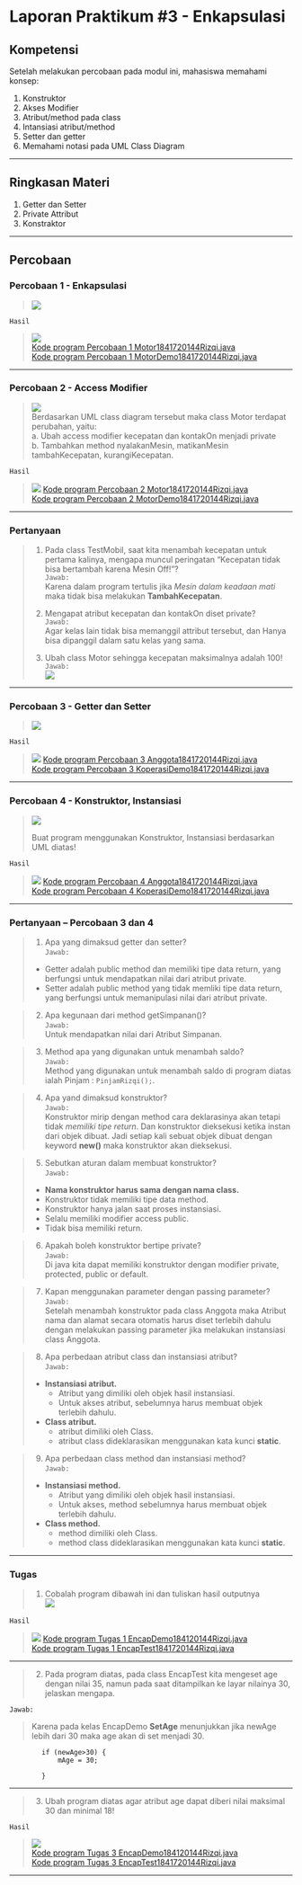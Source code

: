 # Laporan Praktikum #3 - Enkapsulasi

## Kompetensi
Setelah melakukan percobaan pada modul ini, mahasiswa memahami konsep:
1. Konstruktor
2. Akses Modifier
3. Atribut/method pada class
4. Intansiasi atribut/method
5. Setter dan getter
6. Memahami notasi pada UML Class Diagram
---

## Ringkasan Materi
1. Getter dan Setter
2. Private Attribut
3. Konstraktor
---
## Percobaan
### ****Percobaan 1 - Enkapsulasi****

>![](img/p1-soal.PNG)

`Hasil`
>![](img/p1.PNG)  
>[Kode program Percobaan 1 Motor1841720144Rizqi.java](../../src/3_Enkapsulasi/Percobaan1/Motor1841720144Rizqi.java)  
[Kode program Percobaan 1 MotorDemo1841720144Rizqi.java](../../src/3_Enkapsulasi/Percobaan1/MotorDemo1841720144Rizqi.java)
***

### ****Percobaan 2 - Access Modifier****

>![](img/p2-soal.PNG)  
Berdasarkan UML class diagram tersebut maka class Motor terdapat perubahan, yaitu:  
a. Ubah access modifier kecepatan dan kontakOn menjadi private  
b. Tambahkan method nyalakanMesin, matikanMesin tambahKecepatan, kurangiKecepatan.

`Hasil`
>![](img/p2.PNG) 
>[Kode program Percobaan  2 Motor1841720144Rizqi.java](../../src/3_Enkapsulasi/Percobaan2/Motor1841720144Rizqi.java)  
[Kode program Percobaan 2  MotorDemo1841720144Rizqi.java](../../src/3_Enkapsulasi/Percobaan2/MotorDemo1841720144Rizqi.java)
***

### ****Pertanyaan****
>1. Pada class TestMobil, saat kita menambah
kecepatan untuk pertama kalinya, mengapa muncul peringatan “Kecepatan tidak bisa bertambah karena Mesin Off!”?  
>`Jawab: `  
Karena dalam program tertulis jika *Mesin dalam keadaan mati* maka tidak bisa melakukan **TambahKecepatan**.  
> 
>2. Mengapat atribut kecepatan dan kontakOn diset private?  
>`Jawab:`  
>Agar kelas lain tidak bisa memanggil attribut tersebut, dan Hanya bisa dipanggil dalam satu kelas yang sama.
>3. Ubah class Motor sehingga kecepatan maksimalnya adalah 100!  
>`Jawab:`  
![](img/p2-p3.PNG)
***

### ****Percobaan 3 - Getter dan Setter****
>![](img/p3-soal.PNG)

`Hasil`

>![](img/p3.PNG)
>[Kode program Percobaan 3  Anggota1841720144Rizqi.java](../../src/3_Enkapsulasi/Percobaan3/Anggota1841720144Rizqi.java)  
>[Kode program Percobaan 3  KoperasiDemo1841720144Rizqi.java](../../src/3_Enkapsulasi/Percobaan3/KoperasiDemo1841720144Rizqi.java)
***
### ****Percobaan 4 - Konstruktor, Instansiasi****

>![](img/p3-soal.PNG)  
>  
>Buat program menggunakan Konstruktor, Instansiasi berdasarkan UML diatas!

`Hasil`
>![](img/p4.PNG) 
>[Kode program Percobaan 4  Anggota1841720144Rizqi.java](../../src/3_Enkapsulasi/Percobaan4/Anggota1841720144Rizqi.java)   
>[Kode program Percobaan 4  KoperasiDemo1841720144Rizqi.java](../../src/3_Enkapsulasi/Percobaan4/KoperasiDemo1841720144Rizqi.java)
***
### ****Pertanyaan – Percobaan 3 dan 4****
>1. Apa yang dimaksud getter dan setter?  
>`Jawab: `
>- Getter adalah public method dan memiliki tipe data return, yang berfungsi untuk mendapatkan nilai dari atribut private.  
>- Setter adalah public method yang tidak memliki tipe data return, yang berfungsi untuk memanipulasi nilai dari atribut private.

>2. Apa kegunaan dari method getSimpanan()?  
>`Jawab: `  
Untuk mendapatkan nilai dari Atribut Simpanan.

>3. Method apa yang digunakan untuk menambah saldo?  
>`Jawab: `   
Method yang digunakan untuk menambah saldo di program diatas ialah Pinjam : `PinjamRizqi();`.

>4. Apa yand dimaksud konstruktor?  
>`Jawab: `  
Konstruktor mirip dengan method cara deklarasinya akan tetapi tidak *memiliki tipe return*. Dan konstruktor dieksekusi ketika instan dari objek dibuat. Jadi setiap kali sebuat objek dibuat dengan keyword **new()** maka konstruktor akan dieksekusi. 

>5. Sebutkan aturan dalam membuat konstruktor?  
>`Jawab: `   
>- **Nama konstruktor harus sama dengan nama class.**
>-  Konstruktor tidak memiliki tipe data method.
>- Konstruktor hanya jalan saat proses instansiasi.
>-  Selalu memiliki modifier access public.
>- Tidak bisa memiliki return.


>6. Apakah boleh konstruktor bertipe private?  
>`Jawab: `  
>Di java kita dapat memiliki konstruktor dengan modifier private, protected, public or default.

>7. Kapan menggunakan parameter dengan passing parameter?  
>`Jawab: `  
Setelah menambah konstruktor pada class Anggota maka Atribut nama dan alamat secara otomatis harus diset terlebih dahulu dengan melakukan passing parameter jika melakukan instansiasi class Anggota.

>8. Apa perbedaan atribut class dan instansiasi atribut?  
>`Jawab: `  
>- **Instansiasi atribut.** 
>   - Atribut yang dimiliki oleh objek hasil instansiasi.
>   - Untuk akses atribut, sebelumnya harus membuat objek terlebih dahulu.  
>- **Class atribut.**  
>   - atribut dimiliki oleh Class.
>   - atribut class dideklarasikan menggunakan kata kunci **static**.

>9. Apa perbedaan class method dan instansiasi method?  
>`Jawab: `   
>- **Instansiasi method.** 
>   - Atribut yang dimiliki oleh objek hasil instansiasi.
>   - Untuk akses, method sebelumnya harus membuat objek terlebih dahulu.  
>- **Class method.**  
>   - method dimiliki oleh Class.
>   - method class dideklarasikan menggunakan kata kunci **static**.
***

### ****Tugas****
>1. Cobalah program dibawah ini dan tuliskan hasil outputnya  
>![](img/t1-soal.PNG)

`Hasil`  
>![](img/t1.PNG)
[Kode program Tugas 1  EncapDemo184120144Rizqi.java](../../src/3_Enkapsulasi/Tugas1/EncapDemo184120144Rizqi.java)  
[Kode program Tugas 1  EncapTest1841720144Rizqi.java](../../src/3_Enkapsulasi/Tugas1/EncapTest1841720144Rizqi.java) 
***

>2. Pada program diatas, pada class EncapTest kita mengeset age dengan nilai 35, namun pada saat ditampilkan ke layar nilainya 30, jelaskan mengapa.

`Jawab: `  
>Karena pada kelas EncapDemo **SetAge** menunjukkan jika newAge lebih dari 30 maka age akan di set menjadi 30.  
``` 
        if (newAge>30) {
            mAge = 30;
            
        }
```
***

>3. Ubah program diatas agar atribut age dapat diberi nilai maksimal 30 dan minimal 18!  

`Hasil`
>![](img/t3.PNG)  
>[Kode program Tugas 3  EncapDemo184120144Rizqi.java](../../src/3_Enkapsulasi/Tugas3/EncapDemo184120144Rizqi.java)  
[Kode program Tugas 3  EncapTest1841720144Rizqi.java](../../src/3_Enkapsulasi/Tugas3/EncapTest1841720144Rizqi.java)
***




